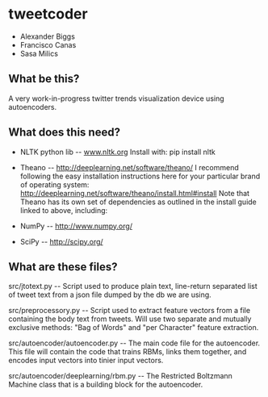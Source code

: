 tweetcoder
==========
- Alexander Biggs
- Francisco Canas
- Sasa Milics

What be this?
--------------
A very work-in-progress twitter trends visualization device using autoencoders.

What does this need? 
--------------------
- NLTK python lib -- www.nltk.org
	Install with:
	pip install nltk

- Theano -- http://deeplearning.net/software/theano/
	I recommend following the easy installation instructions here for your particular brand of operating system:
	http://deeplearning.net/software/theano/install.html#install
Note that Theano has its own set of dependencies as outlined in the install guide linked to above, including:

- NumPy -- http://www.numpy.org/
- SciPy -- http://scipy.org/

What are these files?
---------------------
src/jtotext.py -- Script used to produce plain text, line-return separated list of tweet text from a json file dumped by the db we are using. 

src/preprocessory.py -- Script used to extract feature vectors from a file containing the body text from tweets. Will use two separate and mutually exclusive methods: "Bag of Words" and "per Character" feature extraction. 

src/autoencoder/autoencoder.py -- The main code file for the autoencoder. This file will contain the code that trains RBMs, links them together, and encodes input vectors into tinier input vectors. 

src/autoencoder/deeplearning/rbm.py -- The Restricted Boltzmann Machine class that is a building block for the autoencoder.


